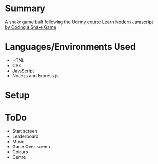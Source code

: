 # Summary
A snake game built following the Udemy course [Learn Modern Javascript by Coding a Snake Game](https://www.udemy.com/course/learn-modern-javascript-by-coding-a-snake-game/)

# Languages/Environments Used
- HTML
- CSS
- JavaScript
- Node.js and Express.js

# Setup


# ToDo
- Start screen
- Leaderboard
- Music
- Game Over screen
- Colours
- Centre
